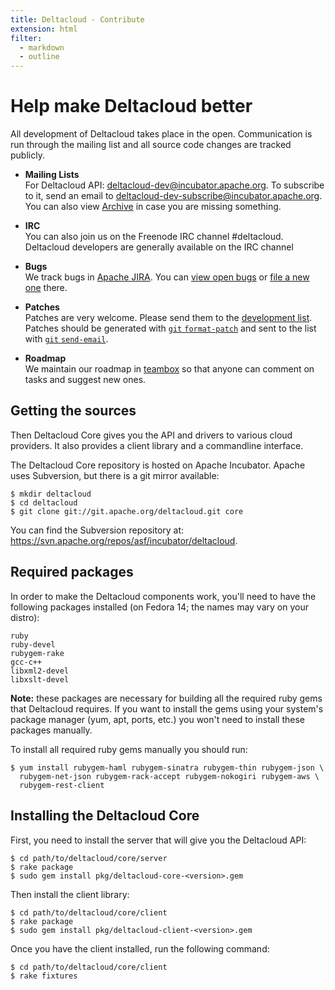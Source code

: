 ```yaml
---
title: Deltacloud - Contribute
extension: html
filter:
  - markdown
  - outline
---
```

Help make Deltacloud better
===========================

<toc class="toc" numbering="off" toc_style="ul" toc_range="h2-h3" />

All development of Deltacloud takes place in the open. Communication is run
through the mailing list and all source code changes are tracked publicly.

* <strong>Mailing Lists</strong><br/>
  For Deltacloud API: [deltacloud-dev@incubator.apache.org](mailto:deltacloud-dev@incubator.apache.org).
  To subscribe to it, send an email to [deltacloud-dev-subscribe@incubator.apache.org](deltacloud-dev-subscribe@incubator.apache.org). You can also view [Archive][1] in case you are missing something.

  [1]: http://mail-archives.apache.org/mod_mbox/incubator-deltacloud-dev/
* <strong>IRC</strong><br/>
  You can also join us on the Freenode IRC channel #deltacloud. Deltacloud
  developers are generally available on the IRC channel
* <strong>Bugs</strong><br/>
  We track bugs in [Apache JIRA][2]. You can [view open bugs][view-bugs] or
  [file a new one][new-bug] there.

  [2]: https://issues.apache.org/jira/browse/DTACLOUD
  [view-bugs]: https://issues.apache.org/jira/browse/DTACLOUD
  [new-bug]: https://issues.apache.org/jira/secure/CreateIssue!default.jspa
* <strong>Patches</strong><br/>
  Patches are very welcome. Please send them to the [development
  list][3]. Patches should be generated with [`git`&nbsp;`format-patch`][4]
  and sent to the list with [`git`&nbsp;`send-email`][5].
* <strong>Roadmap</strong><br/>
  We maintain our roadmap in
  [teambox](https://teambox.com/projects/deltacloud/task_lists) so that
  anyone can comment on tasks and suggest new ones.

  [3]: http://mail-archives.apache.org/mod_mbox/incubator-deltacloud-dev/
  [4]: http://kernel.org/pub/software/scm/git/docs/git-format-patch.html
  [5]: http://kernel.org/pub/software/scm/git/docs/git-send-email.html

Getting the sources
-------------------

Then Deltacloud Core gives you the API and drivers to various cloud providers.
It also provides a client library and a commandline interface.

The Deltacloud Core repository is hosted on Apache Incubator.
Apache uses Subversion, but there is a git mirror available:

    $ mkdir deltacloud
    $ cd deltacloud
    $ git clone git://git.apache.org/deltacloud.git core

You can find the Subversion repository at: <https://svn.apache.org/repos/asf/incubator/deltacloud>.

Required packages
-----------------
In order to make the Deltacloud components work, you'll need to
have the following packages installed (on Fedora 14; the names may vary on
your distro):

    ruby
    ruby-devel
    rubygem-rake
    gcc-c++
    libxml2-devel
    libxslt-devel

**Note:** these packages are necessary for building all the required ruby gems
that Deltacloud requires. If you want to install the gems using your system's
package manager (yum, apt, ports, etc.) you won't need to install these
packages manually.

To install all required ruby gems manually you should run:

    $ yum install rubygem-haml rubygem-sinatra rubygem-thin rubygem-json \
      rubygem-net-json rubygem-rack-accept rubygem-nokogiri rubygem-aws \
      rubygem-rest-client

Installing the Deltacloud Core
------------------------------

First, you need to install the server that will give you the Deltacloud API:

    $ cd path/to/deltacloud/core/server
    $ rake package
    $ sudo gem install pkg/deltacloud-core-<version>.gem

Then install the client library:

    $ cd path/to/deltacloud/core/client
    $ rake package
    $ sudo gem install pkg/deltacloud-client-<version>.gem

Once you have the client installed, run the following command:

    $ cd path/to/deltacloud/core/client
    $ rake fixtures
